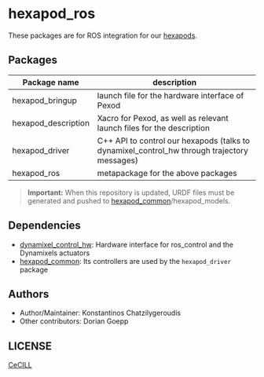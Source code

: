 # hexapod_ros

These packages are for ROS integration for our [hexapods].

## Packages

| Package name        | description                                            |
|---------------------|--------------------------------------------------------|
| hexapod_bringup     | launch file for the hardware interface of Pexod        |
| hexapod_description | Xacro for Pexod, as well as relevant launch files for the description |
| hexapod_driver      | C++ API to control our hexapods (talks to dynamixel_control_hw through trajectory messages) |
| hexapod_ros         | metapackage for the above packages                     |

> **Important:** When this repository is updated, URDF files must be generated and pushed to [hexapod_common]/hexapod_models.

[hexapod_common]:https://github.com/resibots/hexapod_common

## Dependencies

- [dynamixel_control_hw]: Hardware interface for ros_control and the Dynamixels actuators
- [hexapod_common]: Its controllers are used by the `hexapod_driver` package

## Authors

- Author/Maintainer: Konstantinos Chatzilygeroudis
- Other contributors: Dorian Goepp

## LICENSE

[CeCILL]

[hexapods]: http://www.resibots.eu/photos.html#robots
[CeCILL]: http://www.cecill.info/index.en.html
[dynamixel_control_hw]: https://github.com/resibots/dynamixel_control_hw
[hexapod_common]: https://github.com/resibots/hexapod_common

